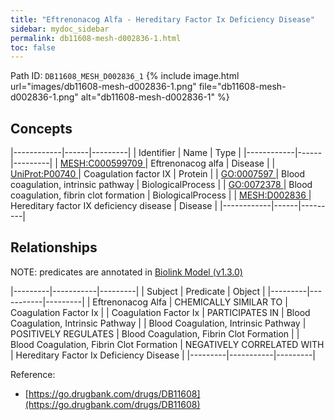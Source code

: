 ```yaml
---
title: "Eftrenonacog Alfa - Hereditary Factor Ix Deficiency Disease"
sidebar: mydoc_sidebar
permalink: db11608-mesh-d002836-1.html
toc: false 
---
```



Path ID: `DB11608_MESH_D002836_1`
{% include image.html url="images/db11608-mesh-d002836-1.png" file="db11608-mesh-d002836-1.png" alt="db11608-mesh-d002836-1" %}

## Concepts

|------------|------|---------|
| Identifier | Name | Type    |
|------------|------|---------|
| <a href="https://identifiers.org/MESH:C000599709">MESH:C000599709 </a> | Eftrenonacog alfa | Disease |
| <a href="https://identifiers.org/UniProt:P00740">UniProt:P00740 </a> | Coagulation factor IX | Protein |
| <a href="https://identifiers.org/GO:0007597">GO:0007597 </a> | Blood coagulation, intrinsic pathway | BiologicalProcess |
| <a href="https://identifiers.org/GO:0072378">GO:0072378 </a> | Blood coagulation, fibrin clot formation | BiologicalProcess |
| <a href="https://identifiers.org/MESH:D002836">MESH:D002836 </a> | Hereditary factor IX deficiency disease | Disease |
|------------|------|---------|

## Relationships


NOTE: predicates are annotated in <a href="https://github.com/biolink/biolink-model/releases/tag/v1.3.0">Biolink Model (v1.3.0)</a>

|---------|-----------|---------|
| Subject | Predicate | Object  |
|---------|-----------|---------|
| Eftrenonacog Alfa | CHEMICALLY SIMILAR TO | Coagulation Factor Ix |
| Coagulation Factor Ix | PARTICIPATES IN | Blood Coagulation, Intrinsic Pathway |
| Blood Coagulation, Intrinsic Pathway | POSITIVELY REGULATES | Blood Coagulation, Fibrin Clot Formation |
| Blood Coagulation, Fibrin Clot Formation | NEGATIVELY CORRELATED WITH | Hereditary Factor Ix Deficiency Disease |
|---------|-----------|---------|

Reference: 
  - [https://go.drugbank.com/drugs/DB11608](https://go.drugbank.com/drugs/DB11608)
